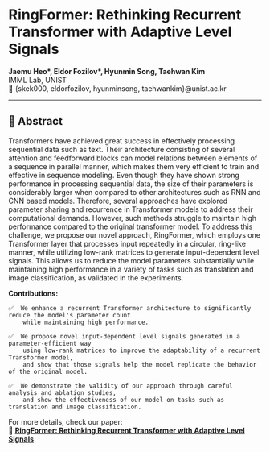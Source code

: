 # RingFormer: Rethinking Recurrent Transformer with Adaptive Level Signals

**Jaemu Heo\*, Eldor Fozilov\*, Hyunmin Song, Taehwan Kim**  
IMML Lab, UNIST  
📧 {skek000, eldorfozilov, hyunminsong, taehwankim}@unist.ac.kr  

---

## 📖 Abstract
Transformers have achieved great success in effectively processing sequential data such as text. Their architecture consisting of several attention and feedforward blocks can model relations between elements of a sequence in parallel manner, which makes them very efficient to train and effective in sequence modeling. Even though they have shown strong performance in processing sequential data, the size of their parameters is considerably larger when compared to other architectures such as RNN and CNN based models. Therefore, several approaches have explored parameter sharing and recurrence in Transformer models to address their computational demands. However, such methods struggle to maintain high performance compared to the original transformer model. To address this challenge, we propose our novel approach, RingFormer, which employs one Transformer layer that processes input repeatedly in a circular, ring-like manner, while utilizing low-rank matrices to generate input-dependent level signals. This allows us to reduce the model parameters substantially while maintaining high performance in a variety of tasks such as translation and image classification, as validated in the experiments.

**Contributions:**  
    
    ✅  We enhance a recurrent Transformer architecture to significantly reduce the model's parameter count
        while maintaining high performance.

    ✅  We propose novel input-dependent level signals generated in a parameter-efficient way
        using low-rank matrices to improve the adaptability of a recurrent Transformer model,
        and show that those signals help the model replicate the behavior of the original model.

    ✅  We demonstrate the validity of our approach through careful analysis and ablation studies,
        and show the effectiveness of our model on tasks such as translation and image classification.

For more details, check our paper:  
📄 **[RingFormer: Rethinking Recurrent Transformer with Adaptive Level Signals]()**  



